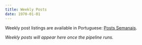 ```yaml
---
title: Weekly Posts
date: 1970-01-01
---
```


Weekly post listings are available in Portuguese:
[Posts Semanais](../../../pt-BR/posts/weekly/index.md).

<!-- posts:weekly:start -->
*Weekly posts will appear here once the pipeline runs.*
<!-- posts:weekly:end -->
